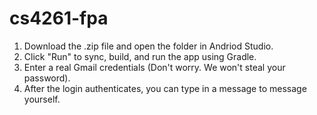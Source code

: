 # cs4261-fpa

1. Download the .zip file and open the folder in Andriod Studio. 
2. Click "Run" to sync, build, and run the app using Gradle.
3. Enter a real Gmail credentials (Don't worry. We won't steal your password).
4. After the login authenticates, you can type in a message to message yourself.
